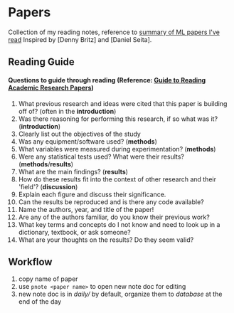# Papers

Collection of my reading notes, reference to [summary of ML papers I've read](https://github.com/kweonwooj/papers)
Inspired by [Denny Britz] and [Daniel Seita].

<!--- *********************************************************************************************************************************************** --->
## Reading Guide 

#### Questions to guide through reading (Reference: [Guide to Reading Academic Research Papers](https://towardsdatascience.com/guide-to-reading-academic-research-papers-c69c21619de6))

1. What previous research and ideas were cited that this paper is building off of? (often in the **introduction**)
2. Was there reasoning for performing this research, if so what was it? (**introduction**)
3. Clearly list out the objectives of the study
4. Was any equipment/software used? (**methods**)
5. What variables were measured during experimentation? (**methods**)
6. Were any statistical tests used? What were their results? (**methods**/**results**)
7. What are the main findings? (**results**)
8. How do these results fit into the context of other research and their 'field'? (**discussion**)
9. Explain each figure and discuss their significance.
10. Can the results be reproduced and is there any code available?
11. Name the authors, year, and title of the paper!
12. Are any of the authors familiar, do you know their previous work? 
13. What key terms and concepts do I not know and need to look up in a dictionary, textbook, or ask someone?
14. What are your thoughts on the results? Do they seem valid?


<!--- *********************************************************************************************************************************************** --->
## Workflow 

1. copy name of paper 
2. use `pnote <paper name>` to open new note doc for editing 
3. new note doc is in *daily/* by default, organize them to *database* at the end of the day 


<!--- *********************************************************************************************************************************************** --->




<!--- *********************************************************************************************************************************************** --->

[1]:https://blog.acolyer.org/about/
[2]:https://github.com/dennybritz/deeplearning-papernotes



<!-- **********************   Misc   *************************** -->
<!--
to do in-page referencing
    [XX](#1)
    <a name="1"></a> 
-->